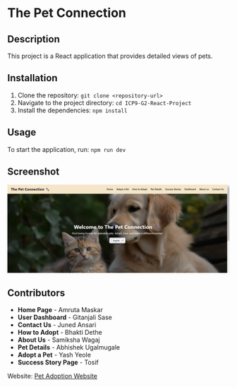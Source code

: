 # The Pet Connection

## Description
This project is a React application that provides detailed views of pets.

## Installation
1. Clone the repository: `git clone <repository-url>`
2. Navigate to the project directory: `cd ICP9-G2-React-Project`
3. Install the dependencies: `npm install`

## Usage
To start the application, run: `npm run dev`

## Screenshot

![Home Screenshot](src/assets/ScreenShots/home.png)


## Contributors
- **Home Page** - Amruta Maskar
- **User Dashboard** - Gitanjali Sase
- **Contact Us** - Juned Ansari
- **How to Adopt** - Bhakti Dethe
- **About Us** - Samiksha Wagaj
- **Pet Details** - Abhishek Ugalmugale
- **Adopt a Pet** - Yash Yeole
- **Success Story Page** - Tosif

Website: [Pet Adoption Website](https://thepetadoptiowebsite.netlify.app/)

